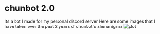 # chunbot 2.0
 
Its a bot I made for my personal discord server
Here are some images that I have taken over the past 2 years of chunbot's shenanigans
![plot](images/screenshot2.png)
